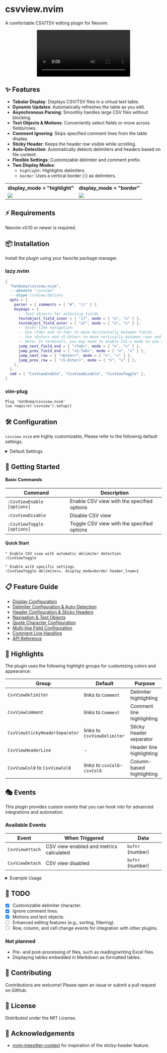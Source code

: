 # csvview.nvim

A comfortable CSV/TSV editing plugin for Neovim.

<div align="center">
  <video controls src="https://github.com/user-attachments/assets/f529b978-9ae4-4413-b73a-f0fa431c900d"></video>
</div>

## ✨ Features

- **Tabular Display**: Displays CSV/TSV files in a virtual text table.
- **Dynamic Updates**: Automatically refreshes the table as you edit.
- **Asynchronous Parsing**: Smoothly handles large CSV files without blocking.
- **Text Objects & Motions**: Conveniently select fields or move across fields/rows.
- **Comment Ignoring**: Skips specified comment lines from the table display.
- **Sticky Header**: Keeps the header row visible while scrolling.
- **Auto-Detection**: Automatically detects delimiters and headers based on file content.
- **Flexible Settings**: Customizable delimiter and comment prefix.
- **Two Display Modes**:
  - `highlight`: Highlights delimiters.
  - `border`: Uses a vertical border (`│`) as delimiters.

<table>
  <tr>
    <th>display_mode = "highlight"</th>
    <th>display_mode = "border"</th>
  </tr>
    <td>
      <img src="https://github.com/user-attachments/assets/cb26e430-c3cb-407f-bb80-42c11ba7fa19" />
    </td>
    <td>
      <img src="https://github.com/user-attachments/assets/17e5fc01-9a58-4801-b2a6-3d23ca48e26f" />
    </td>
  </tr>
</table>

## ⚡ Requirements

Neovim v0.10 or newer is required.

## 📦 Installation

Install the plugin using your favorite package manager.

### lazy.nvim

```lua
{
  "hat0uma/csvview.nvim",
  ---@module "csvview"
  ---@type CsvView.Options
  opts = {
    parser = { comments = { "#", "//" } },
    keymaps = {
      -- Text objects for selecting fields
      textobject_field_inner = { "if", mode = { "o", "x" } },
      textobject_field_outer = { "af", mode = { "o", "x" } },
      -- Excel-like navigation:
      -- Use <Tab> and <S-Tab> to move horizontally between fields.
      -- Use <Enter> and <S-Enter> to move vertically between rows and place the cursor at the end of the field.
      -- Note: In terminals, you may need to enable CSI-u mode to use <S-Tab> and <S-Enter>.
      jump_next_field_end = { "<Tab>", mode = { "n", "v" } },
      jump_prev_field_end = { "<S-Tab>", mode = { "n", "v" } },
      jump_next_row = { "<Enter>", mode = { "n", "v" } },
      jump_prev_row = { "<S-Enter>", mode = { "n", "v" } },
    },
  },
  cmd = { "CsvViewEnable", "CsvViewDisable", "CsvViewToggle" },
}
```

### vim-plug

```vim
Plug 'hat0uma/csvview.nvim'
lua require('csvview').setup()
```

## 🛠️  Configuration

`csvview.nvim` are highly customizable, Please refer to the following default settings.

<details>

<summary>Default Settings</summary>

```lua
{
  parser = {
    --- The number of lines that the asynchronous parser processes per cycle.
    --- This setting is used to prevent monopolization of the main thread when displaying large files.
    --- If the UI freezes, try reducing this value.
    --- @type integer
    async_chunksize = 50,

    --- Specifies the delimiter character to separate columns.
    --- This can be configured in one of three ways:
    ---
    --- 1. As a single string for a fixed delimiter.
    ---    e.g., delimiter = ","
    ---
    --- 2. As a function that dynamically returns the delimiter.
    ---    e.g., delimiter = function(bufnr) return "\t" end
    ---
    --- 3. As a table for advanced configuration:
    ---    - `ft`: Maps filetypes to specific delimiters. This has the highest priority.
    ---    - `fallbacks`: An ordered list of delimiters to try for automatic detection
    ---      when no `ft` rule matches. The plugin will test them in sequence and use
    ---      the first one that highest scores based on the number of fields in each line.
    ---
    --- Note: Only fixed-length strings are supported as delimiters.
    --- Regular expressions (e.g., `\s+`) are not currently supported.
    --- @type CsvView.Options.Parser.Delimiter
    delimiter = {
      ft = {
        csv = ",",
        tsv = "\t",
      },
      fallbacks = {
        ",",
        "\t",
        ";",
        "|",
        ":",
        " ",
      },
    },

    --- The quote character
    --- If a field is enclosed in this character, it is treated as a single field and the delimiter in it will be ignored.
    --- e.g:
    ---  quote_char= "'"
    --- You can also specify it on the command line.
    --- e.g:
    --- :CsvViewEnable quote_char='
    --- @type string
    quote_char = '"',

    --- The comment prefix characters
    --- If the line starts with one of these characters, it is treated as a comment.
    --- Comment lines are not displayed in tabular format.
    --- You can also specify it on the command line.
    --- e.g:
    --- :CsvViewEnable comment=#
    --- @type string[]
    comments = {
      -- "#",
      -- "--",
      -- "//",
    },

    --- Maximum lookahead for multi-line fields
    --- This limits how many lines ahead the parser will look when trying to find 
    --- the closing quote of a multi-line field. Setting this too high may cause
    --- performance issues when editing files with unmatched quotes.
    --- @type integer
    max_lookahead = 50,
  },
  view = {
    --- minimum width of a column
    --- @type integer
    min_column_width = 5,

    --- spacing between columns
    --- @type integer
    spacing = 2,

    --- The display method of the delimiter
    --- "highlight" highlights the delimiter
    --- "border" displays the delimiter with `│`
    --- You can also specify it on the command line.
    --- e.g:
    --- :CsvViewEnable display_mode=border
    ---@type CsvView.Options.View.DisplayMode
    display_mode = "highlight",

    --- The line number of the header row
    --- Controls which line should be treated as the header for the CSV table.
    --- This affects both visual styling and the sticky header feature.
    ---
    --- Values:
    --- - `true`: Automatically detect the header line (default)
    --- - `integer`: Specific line number to use as header (1-based)
    --- - `false`: No header line, treat all lines as data rows
    ---
    --- When a header is defined, it will be:
    --- - Highlighted with the CsvViewHeaderLine highlight group
    --- - Used for the sticky header feature if enabled
    --- - Excluded from normal data processing in some contexts
    ---
    --- See also: `view.sticky_header`
    --- @type integer|false|true
    header_lnum = true,

    --- The sticky header feature settings
    --- If `view.header_lnum` is set, the header line is displayed at the top of the window.
    sticky_header = {
      --- Whether to enable the sticky header feature
      --- @type boolean
      enabled = true,

      --- The separator character for the sticky header window
      --- set `false` to disable the separator
      --- @type string|false
      separator = "─",
    },
  },

  --- Keymaps for csvview.
  --- These mappings are only active when csvview is enabled.
  --- You can assign key mappings to each action defined in `opts.actions`.
  --- For example:
  --- ```lua
  --- keymaps = {
  ---   -- Text objects for selecting fields
  ---   textobject_field_inner = { "if", mode = { "o", "x" } },
  ---   textobject_field_outer = { "af", mode = { "o", "x" } },
  ---
  ---   -- Excel-like navigation:
  ---   -- Use <Tab> and <S-Tab> to move horizontally between fields.
  ---   -- Use <Enter> and <S-Enter> to move vertically between rows.
  ---   -- Note: In terminals, you may need to enable CSI-u mode to use <S-Tab> and <S-Enter>.
  ---   jump_next_field_end = { "<Tab>", mode = { "n", "v" } },
  ---   jump_prev_field_end = { "<S-Tab>", mode = { "n", "v" } },
  ---   jump_next_row = { "<Enter>", mode = { "n", "v" } },
  ---   jump_prev_row = { "<S-Enter>", mode = { "n", "v" } },
  ---
  ---   -- Custom key mapping example:
  ---   { "<leader>h", function() print("hello") end, mode = "n" },
  --- }
  --- ```
  --- @type CsvView.Options.Keymaps
  keymaps = {},

  --- Actions for keymaps.
  ---@type CsvView.Options.Actions
  actions = {
    -- See lua/csvview/config.lua
  },
}
```

</details>

## 🎯 Getting Started

#### Basic Commands

| Command                    | Description                                      |
|----------------------------|--------------------------------------------------|
| `:CsvViewEnable [options]` | Enable CSV view with the specified options      |
| `:CsvViewDisable`          | Disable CSV view                                 |
| `:CsvViewToggle [options]` | Toggle CSV view with the specified options      |

#### Quick Start

```vim
" Enable CSV view with automatic delimiter detection
:CsvViewToggle

" Enable with specific settings
:CsvViewToggle delimiter=, display_mode=border header_lnum=1
```

## 📋 Feature Guide

- [Display Configuration](GUIDE.md#display-configuration)
- [Delimiter Configuration & Auto-Detection](GUIDE.md#delimiter-configuration--auto-detection)
- [Header Configuration & Sticky Headers](GUIDE.md#header-configuration--sticky-headers)
- [Navigation & Text Objects](GUIDE.md#navigation--text-objects)
- [Quote Character Configuration](GUIDE.md#quote-character-configuration)
- [Multi-line Field Configuration](GUIDE.md#multi-line-field-configuration)
- [Comment Line Handling](GUIDE.md#comment-line-handling)
- [API Reference](GUIDE.md#api-reference)

## 🌈 Highlights

The plugin uses the following highlight groups for customizing colors and appearance:

| Group                            | Default                    | Purpose                          |
|----------------------------------|----------------------------|----------------------------------|
| `CsvViewDelimiter`               | links to `Comment`         | Delimiter highlighting           |
| `CsvViewComment`                 | links to `Comment`         | Comment line highlighting        |
| `CsvViewStickyHeaderSeparator`   | links to `CsvViewDelimiter`| Sticky header separator          |
| `CsvViewHeaderLine`              | -                          | Header line highlighting         |
| `CsvViewCol0` to `CsvViewCol8`   | links to `csvCol0`-`csvCol8`| Column-based highlighting       |

## 🎭 Events

This plugin provides custom events that you can hook into for advanced integrations and automation.

### Available Events

| Event            | When Triggered                              | Data              |
|------------------|---------------------------------------------|-------------------|
| `CsvViewAttach`  | CSV view enabled and metrics calculated     | `bufnr` (number)  |
| `CsvViewDetach`  | CSV view disabled                           | `bufnr` (number)  |

<details>
<summary>Example Usage</summary>

```lua
-- Simple event logging
local group = vim.api.nvim_create_augroup("CsvViewEvents", {})

vim.api.nvim_create_autocmd("User", {
  pattern = "CsvViewAttach",
  group = group,
  callback = function(args)
    local bufnr = tonumber(args.data)
    print("CSV view enabled for buffer", bufnr)
  end,
})

vim.api.nvim_create_autocmd("User", {
  pattern = "CsvViewDetach", 
  group = group,
  callback = function(args)
    local bufnr = tonumber(args.data)
    print("CSV view disabled for buffer", bufnr)
  end,
})
```

</details>

## 📝 TODO

- [x] Customizable delimiter character.
- [x] Ignore comment lines.
- [x] Motions and text objects.
- [ ] Enhanced editing features (e.g., sorting, filtering).
- [ ] Row, column, and cell change events for integration with other plugins.

### Not planned

- Pre- and post-processing of files, such as reading/writing Excel files.
- Displaying tables embedded in Markdown as formatted tables.

## 🤝 Contributing

Contributions are welcome! Please open an issue or submit a pull request on GitHub.

## 📄 License

Distributed under the MIT License.

## 👏 Acknowledgements

- [nvim-treesitter-context](https://github.com/nvim-treesitter/nvim-treesitter-context) for inspiration of the sticky-header feature.
